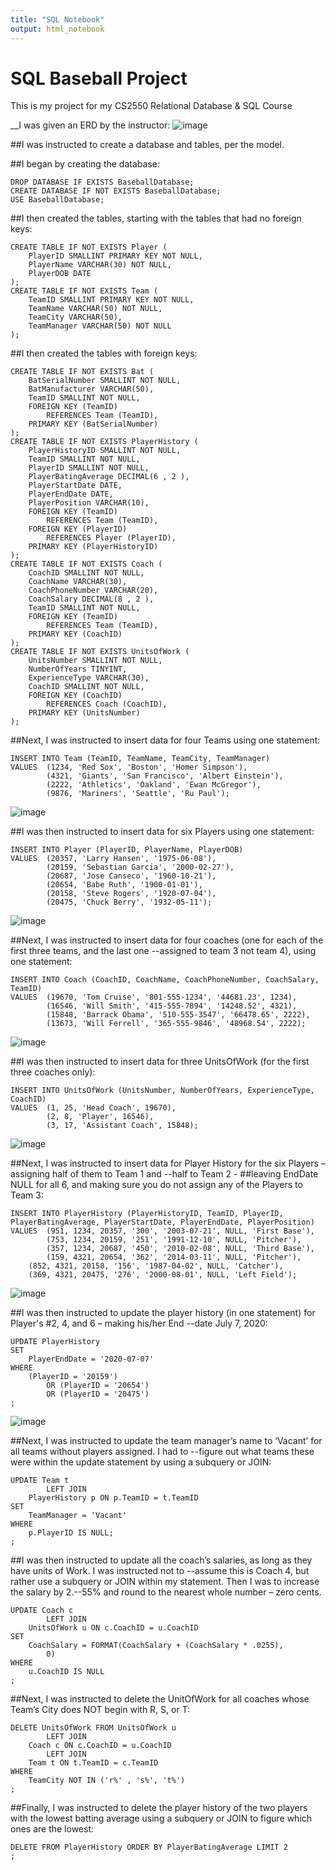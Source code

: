 ```yaml
---
title: "SQL Notebook"
output: html_notebook
---
```


# SQL Baseball Project

This is my project for my CS2550 Relational Database & SQL Course

__I was given an ERD by the instructor:
![image](https://github.com/BeverlyFigueroa/Projects/blob/main/Baseball_ERD.PNG?raw=true)

##I was instructed to create a database and tables, per the model. 

##I began by creating the database:
```{sql connection=}
DROP DATABASE IF EXISTS BaseballDatabase;
CREATE DATABASE IF NOT EXISTS BaseballDatabase;
USE BaseballDatabase;
```
##I then created the tables, starting with the tables that had no foreign keys:
```{sql connection=}
CREATE TABLE IF NOT EXISTS Player (
    PlayerID SMALLINT PRIMARY KEY NOT NULL,
    PlayerName VARCHAR(30) NOT NULL,
    PlayerDOB DATE
);
CREATE TABLE IF NOT EXISTS Team (
    TeamID SMALLINT PRIMARY KEY NOT NULL,
    TeamName VARCHAR(50) NOT NULL,
    TeamCity VARCHAR(50),
    TeamManager VARCHAR(50) NOT NULL
);
```

##I then created the tables with foreign keys:
```{sql connection=}
CREATE TABLE IF NOT EXISTS Bat (
    BatSerialNumber SMALLINT NOT NULL,
    BatManufacturer VARCHAR(50),
    TeamID SMALLINT NOT NULL,
    FOREIGN KEY (TeamID)
        REFERENCES Team (TeamID),
    PRIMARY KEY (BatSerialNumber)
);
CREATE TABLE IF NOT EXISTS PlayerHistory (
    PlayerHistoryID SMALLINT NOT NULL,
    TeamID SMALLINT NOT NULL,
    PlayerID SMALLINT NOT NULL,
    PlayerBatingAverage DECIMAL(6 , 2 ),
    PlayerStartDate DATE,
    PlayerEndDate DATE,
    PlayerPosition VARCHAR(10),
    FOREIGN KEY (TeamID)
        REFERENCES Team (TeamID),
    FOREIGN KEY (PlayerID)
        REFERENCES Player (PlayerID),
    PRIMARY KEY (PlayerHistoryID)
);
CREATE TABLE IF NOT EXISTS Coach (
    CoachID SMALLINT NOT NULL,
    CoachName VARCHAR(30),
    CoachPhoneNumber VARCHAR(20),
    CoachSalary DECIMAL(8 , 2 ),
    TeamID SMALLINT NOT NULL,
    FOREIGN KEY (TeamID)
        REFERENCES Team (TeamID),
    PRIMARY KEY (CoachID)
);
CREATE TABLE IF NOT EXISTS UnitsOfWork (
    UnitsNumber SMALLINT NOT NULL,
    NumberOfYears TINYINT,
    ExperienceType VARCHAR(30),
    CoachID SMALLINT NOT NULL,
    FOREIGN KEY (CoachID)
        REFERENCES Coach (CoachID),
    PRIMARY KEY (UnitsNumber)
);
```

##Next, I was instructed to insert data for four Teams using one statement:
```{sql connection=}
INSERT INTO Team (TeamID, TeamName, TeamCity, TeamManager)
VALUES  (1234, 'Red Sox', 'Boston', 'Homer Simpson'),
		(4321, 'Giants', 'San Francisco', 'Albert Einstein'),
		(2222, 'Athletics', 'Oakland', 'Ewan McGregor'),
		(9876, 'Mariners', 'Seattle', 'Ru Paul');
```
![image](https://github.com/BeverlyFigueroa/Projects/blob/gh-pages/Team_Table.PNG?raw=true)

##I was then instructed to insert data for six Players using one statement:
```{sql connection=}
INSERT INTO Player (PlayerID, PlayerName, PlayerDOB)
VALUES  (20357, 'Larry Hansen', '1975-06-08'),
		(20159, 'Sebastian Garcia', '2000-02-27'),
		(20687, 'Jose Canseco', '1960-10-21'),
		(20654, 'Babe Ruth', '1900-01-01'),  
        (20158, 'Steve Rogers', '1920-07-04'),
        (20475, 'Chuck Berry', '1932-05-11');
```
![image](https://github.com/BeverlyFigueroa/Projects/blob/gh-pages/Player_Table.PNG?raw=true)

##Next, I was instructed to insert data for four coaches (one for each of the first three teams, and the last one --assigned to team 3 not team 4), using one statement:
```{sql connection=}
INSERT INTO Coach (CoachID, CoachName, CoachPhoneNumber, CoachSalary, TeamID)
VALUES  (19670, 'Tom Cruise', '801-555-1234', '44681.23', 1234),
		(16546, 'Will Smith', '415-555-7894', '14248.52', 4321),
		(15848, 'Barrack Obama', '510-555-3547', '66478.65', 2222),
		(13673, 'Will Ferrell', '365-555-9846', '48968.54', 2222);
```
![image](https://github.com/BeverlyFigueroa/Projects/blob/gh-pages/Coach_Table.PNG?raw=true)

##I was then instructed to insert data for three UnitsOfWork (for the first three coaches only):
```{sql connection=}
INSERT INTO UnitsOfWork (UnitsNumber, NumberOfYears, ExperienceType, CoachID)
VALUES  (1, 25, 'Head Coach', 19670),
		(2, 8, 'Player', 16546),
		(3, 17, 'Assistant Coach', 15848);
```
![image](https://github.com/BeverlyFigueroa/Projects/blob/gh-pages/UnitsOfWork_Table.PNG?raw=true)

##Next, I was instructed to insert data for Player History for the six Players – assigning half of them to Team 1 and --half to Team 2 - ##leaving EndDate NULL for all 6, and making sure you do not assign any of the Players to Team 3:
```{sql connection=}
INSERT INTO PlayerHistory (PlayerHistoryID, TeamID, PlayerID, PlayerBatingAverage, PlayerStartDate, PlayerEndDate, PlayerPosition)
VALUES  (951, 1234, 20357, '300', '2003-07-21', NULL, 'First Base'),
		(753, 1234, 20159, '251', '1991-12-10', NULL, 'Pitcher'),
		(357, 1234, 20687, '450', '2010-02-08', NULL, 'Third Base'),
		(159, 4321, 20654, '362', '2014-03-11', NULL, 'Pitcher'),  
    (852, 4321, 20158, '156', '1987-04-02', NULL, 'Catcher'),
    (369, 4321, 20475, '276', '2000-08-01', NULL, 'Left Field');
```
![image](https://github.com/BeverlyFigueroa/Projects/blob/gh-pages/PlayerHistory.PNG?raw=true)

##I was then instructed to update the player history (in one statement) for Player's #2, 4, and 6 – making his/her End --date July 7, 2020:
```{sql connection=}
UPDATE PlayerHistory 
SET 
    PlayerEndDate = '2020-07-07'
WHERE
    (PlayerID = '20159')
        OR (PlayerID = '20654')
        OR (PlayerID = '20475')
;
```
![image](https://github.com/BeverlyFigueroa/Projects/blob/gh-pages/Baseball1.PNG?raw=true)

##Next, I was instructed to update the team manager’s name to ‘Vacant’ for all teams without players assigned. I had to --figure out what teams these were within the update statement by using a subquery or JOIN:
```{sql connection=}
UPDATE Team t
        LEFT JOIN
    PlayerHistory p ON p.TeamID = t.TeamID 
SET 
    TeamManager = 'Vacant'
WHERE
    p.PlayerID IS NULL;
;
```

##I was then instructed to update all the coach’s salaries, as long as they have units of Work. I was instructed not to --assume this is Coach 4, but rather use a subquery or JOIN within my statement. Then I was to increase the salary by 2.--55% and round to the nearest whole number – zero cents.
```{sql connection=}
UPDATE Coach c
        LEFT JOIN
    UnitsOfWork u ON c.CoachID = u.CoachID 
SET 
    CoachSalary = FORMAT(CoachSalary + (CoachSalary * .0255),
        0)
WHERE
    u.CoachID IS NULL
;
```

##Next, I was instructed to delete the UnitOfWork for all coaches whose Team’s City does NOT begin with R, S, or T:
```{sql connection=}
DELETE UnitsOfWork FROM UnitsOfWork u
        LEFT JOIN
    Coach c ON c.CoachID = u.CoachID
        LEFT JOIN
    Team t ON t.TeamID = c.TeamID 
WHERE
    TeamCity NOT IN ('r%' , 's%', 't%')
;
```

##Finally, I was instructed to delete the player history of the two players with the lowest batting average using a subquery or JOIN to figure which ones are the lowest:
```{sql connection=}
DELETE FROM PlayerHistory ORDER BY PlayerBatingAverage LIMIT 2
;
```
